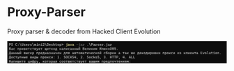 # Proxy-Parser
Proxy parser &amp; decoder from Hacked Client Evolution

![Image alt](https://github.com/llyxa05/Proxy-Parser/blob/main/img/img.png)

